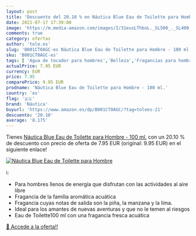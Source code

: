 ```yaml
---
layout: post
title: 'Descuento del 20.10 % en Náutica Blue Eau de Toilette para Hombre'
date: 2021-07-17 17:39:00
image: 'https://m.media-amazon.com/images/I/31eusLThboL._SL500_._SL400_.jpg'
comments: true
category: ofertas
author: 'tole.es'
slug: 'B001CT0AGC-es Náutica Blue Eau de Toilette para Hombre - 100 ml.'
sku: 'B001CT0AGC-es'
tags: [ 'Agua de tocador para hombres','Belleza','Fragancias para hombres','Perfumes y fragancias','de','eau','náutica','toilette', ]
actualPrice: 7.95 EUR
currency: EUR
price: 7.95
comparePrice: 9.95 EUR
prodname: 'Náutica Blue Eau de Toilette para Hombre - 100 ml.'
country: 'es'
flag: '🇪🇸'
brand: 'Náutica'
buyurl: 'https://www.amazon.es/dp/B001CT0AGC/?tag=tolees-21'
descuento: '20.10'
average: '8.175'
---
```


Tienes [Náutica Blue Eau de Toilette para Hombre - 100 ml.](https://www.amazon.es/dp/B001CT0AGC/?tag=tolees-21) con un 20.10 % de descuento con precio de oferta de 7.95 EUR (original: 9.95 EUR) en el siguiente enlace!

[![Náutica Blue Eau de Toilette para Hombre](https://m.media-amazon.com/images/I/31eusLThboL._SL500_._SL400_.jpg)](https://www.amazon.es/dp/B001CT0AGC/?tag=tolees-21)

ℹ️:

- Para hombres llenos de energía que disfrutan con las actividades al aire libre
- Fragancia de la família aromática acuática
- Fragancia cuyas notas de salida son la piña, la manzana y la lima.
- Ideal para los amantes de nuevas aventuras y que no le temen al riesgos
- Eau de Toilette100 ml con una fragancia fresca acuática

[🛒 Accede a la oferta!!](https://www.amazon.es/dp/B001CT0AGC/?tag=tolees-21)
